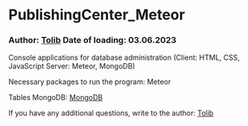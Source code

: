 # PublishingCenter_Meteor
### Author: [Tolib](https://github.com/Tolib-Angle) Date of loading: 03.06.2023
Console applications for database administration (Client: HTML, CSS, JavaScript Server: Meteor, MongoDB)

Necessary packages to run the program: Meteor

Tables MongoDB:  [MongoDB](https://github.com/Tolib-Angle/PublishingCenter_Meteor/blob/main/MongoDB)

If you have any additional questions, write to the author: [Tolib](https://github.com/Tolib-Angle)